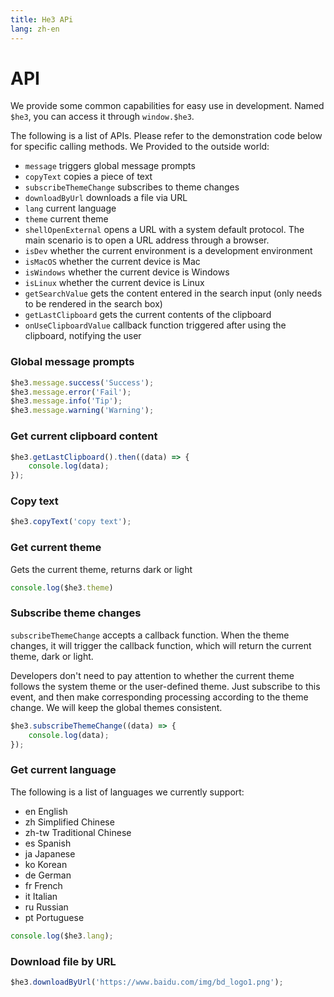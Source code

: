 ```yaml
---
title: He3 APi
lang: zh-en
---
```

# API
We provide some common capabilities for easy use in development. Named `$he3`, you can access it through `window.$he3`.

The following is a list of APIs. Please refer to the demonstration code below for specific calling methods.
We Provided to the outside world:

* `message` triggers global message prompts
* `copyText` copies a piece of text
* `subscribeThemeChange` subscribes to theme changes
* `downloadByUrl` downloads a file via URL
* `lang` current language
* `theme` current theme
* `shellOpenExternal` opens a URL with a system default protocol. The main scenario is to open a URL address through a browser.
* `isDev` whether the current environment is a development environment
* `isMacOS` whether the current device is Mac
* `isWindows` whether the current device is Windows
* `isLinux` whether the current device is Linux
* `getSearchValue` gets the content entered in the search input (only needs to be rendered in the search box)
* `getLastClipboard` gets the current contents of the clipboard
* `onUseClipboardValue` callback function triggered after using the clipboard, notifying the user

### Global message prompts

```js
$he3.message.success('Success');
$he3.message.error('Fail');
$he3.message.info('Tip');
$he3.message.warning('Warning');
```

### Get current clipboard content

```js
$he3.getLastClipboard().then((data) => {
    console.log(data);
});
```

### Copy text

```js
$he3.copyText('copy text');
```

### Get current theme


Gets the current theme, returns dark or light


```js
console.log($he3.theme)
```

### Subscribe theme changes

`subscribeThemeChange` accepts a callback function. When the theme changes, it will trigger the callback function, which will return the current theme, dark or light.

Developers don't need to pay attention to whether the current theme follows the system theme or the user-defined theme. Just subscribe to this event, and then make corresponding processing according to the theme change. We will keep the global themes consistent.
```js
$he3.subscribeThemeChange((data) => {
    console.log(data);
});
```

### Get current language

The following is a list of languages we currently support:

* en English
* zh Simplified Chinese
* zh-tw Traditional Chinese
* es Spanish
* ja Japanese
* ko Korean
* de German
* fr French
* it Italian
* ru Russian
* pt Portuguese

```js
console.log($he3.lang);
```

### Download file by URL

```js
$he3.downloadByUrl('https://www.baidu.com/img/bd_logo1.png');
```
